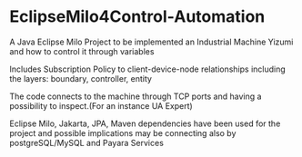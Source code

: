 # EclipseMilo4Control-Automation

A Java Eclipse Milo Project to be implemented an Industrial Machine Yizumi and how to control it through variables

Includes Subscription Policy to client-device-node relationships including the layers: boundary, controller, entity

The code connects to the machine through TCP ports and having a possibility to inspect.(For an instance UA Expert)

Eclipse Milo, Jakarta, JPA, Maven dependencies have been used for the project and possible implications may be connecting also by postgreSQL/MySQL and Payara Services
